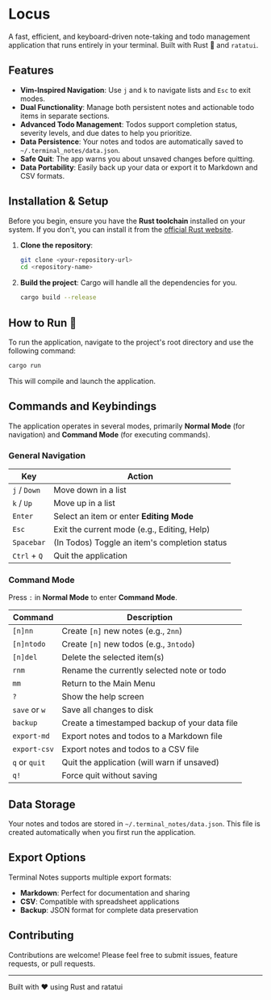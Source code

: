 # Locus

A fast, efficient, and keyboard-driven note-taking and todo management application that runs entirely in your terminal. Built with Rust 🦀 and `ratatui`.

## Features

* **Vim-Inspired Navigation**: Use `j` and `k` to navigate lists and `Esc` to exit modes.
* **Dual Functionality**: Manage both persistent notes and actionable todo items in separate sections.
* **Advanced Todo Management**: Todos support completion status, severity levels, and due dates to help you prioritize.
* **Data Persistence**: Your notes and todos are automatically saved to `~/.terminal_notes/data.json`.
* **Safe Quit**: The app warns you about unsaved changes before quitting.
* **Data Portability**: Easily back up your data or export it to Markdown and CSV formats.

## Installation & Setup

Before you begin, ensure you have the **Rust toolchain** installed on your system. If you don't, you can install it from the [official Rust website](https://rustup.rs/).

1. **Clone the repository**:
   ```bash
   git clone <your-repository-url>
   cd <repository-name>
   ```

2. **Build the project**: Cargo will handle all the dependencies for you.
   ```bash
   cargo build --release
   ```

## How to Run 🚀

To run the application, navigate to the project's root directory and use the following command:

```bash
cargo run
```

This will compile and launch the application.

## Commands and Keybindings

The application operates in several modes, primarily **Normal Mode** (for navigation) and **Command Mode** (for executing commands).

### General Navigation

| Key | Action |
|-----|--------|
| `j` / `Down` | Move down in a list |
| `k` / `Up` | Move up in a list |
| `Enter` | Select an item or enter **Editing Mode** |
| `Esc` | Exit the current mode (e.g., Editing, Help) |
| `Spacebar` | (In Todos) Toggle an item's completion status |
| `Ctrl` + `Q` | Quit the application |

### Command Mode

Press `:` in **Normal Mode** to enter **Command Mode**.

| Command | Description |
|---------|-------------|
| `[n]nn` | Create `[n]` new notes (e.g., `2nn`) |
| `[n]ntodo` | Create `[n]` new todos (e.g., `3ntodo`) |
| `[n]del` | Delete the selected item(s) |
| `rnm` | Rename the currently selected note or todo |
| `mm` | Return to the Main Menu |
| `?` | Show the help screen |
| `save` or `w` | Save all changes to disk |
| `backup` | Create a timestamped backup of your data file |
| `export-md` | Export notes and todos to a Markdown file |
| `export-csv` | Export notes and todos to a CSV file |
| `q` or `quit` | Quit the application (will warn if unsaved) |
| `q!` | Force quit without saving |

## Data Storage

Your notes and todos are stored in `~/.terminal_notes/data.json`. This file is created automatically when you first run the application.

## Export Options

Terminal Notes supports multiple export formats:
- **Markdown**: Perfect for documentation and sharing
- **CSV**: Compatible with spreadsheet applications
- **Backup**: JSON format for complete data preservation

## Contributing

Contributions are welcome! Please feel free to submit issues, feature requests, or pull requests.



---

Built with ❤️ using Rust and ratatui